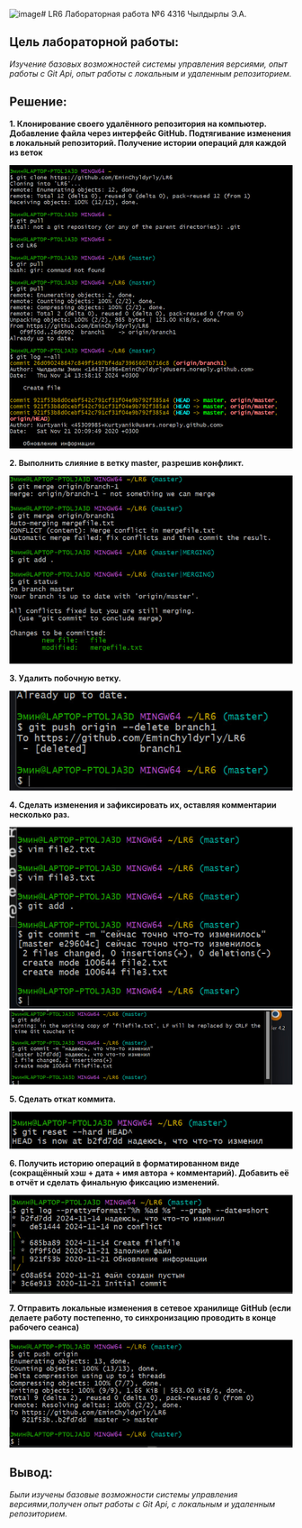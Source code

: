 ![image](https://github.com/user-attachments/assets/e77e12fd-f899-4fb2-8d7a-668fa20b9086)# LR6
Лабораторная работа №6
4316 Чылдырлы Э.А.

## **Цель лабораторной работы:**
*Изучение базовых возможностей системы управления версиями, опыт работы с Git Api, опыт работы с локальным и удаленным репозиторием.*

## **Решение:**

**1. Клонирование своего удалённого репозитория на компьютер. Добавление файла через интерфейс GitHub. Подтягивание изменения в локальный репозиторий. Получение истории операций для каждой из веток**

![image1](https://github.com/EminChyldyrly/LR6/blob/master/%D1%84%D0%BE%D1%82%D0%BE/photo_2024-11-14_14-56-41.jpg?raw=true)

**2. Выполнить слияние в ветку master, разрешив конфликт.**

![image2](https://github.com/EminChyldyrly/LR6/blob/master/%D1%84%D0%BE%D1%82%D0%BE/photo_2024-11-14_14-56-43.jpg?raw=true)

**3. Удалить побочную ветку.**

![image3](https://github.com/EminChyldyrly/LR6/blob/master/%D1%84%D0%BE%D1%82%D0%BE/photo_2024-11-14_14-56-53.jpg?raw=true)

**4. Сделать изменения и зафиксировать их, оставляя комментарии несколько раз.**

![image4](https://github.com/EminChyldyrly/LR6/blob/master/%D1%84%D0%BE%D1%82%D0%BE/photo_2024-11-14_14-56-57.jpg?raw=true)
![image5](https://github.com/EminChyldyrly/LR6/blob/master/%D1%84%D0%BE%D1%82%D0%BE/photo_2024-11-14_14-56-55.jpg?raw=true)

**5. Сделать откат коммита.**

![image6](https://github.com/EminChyldyrly/LR6/blob/master/%D1%84%D0%BE%D1%82%D0%BE/photo_2024-11-14_14-56-59.jpg?raw=true)

**6. Получить историю операций в форматированном виде (сокращённый
хэш + дата + имя автора + комментарий). Добавить её в отчёт и сделать
финальную фиксацию изменений.**

![image7](https://github.com/EminChyldyrly/LR6/blob/master/%D1%84%D0%BE%D1%82%D0%BE/photo_2024-11-14_14-57-01.jpg?raw=true)

**7. Отправить локальные изменения в сетевое хранилище GitHub (если
делаете работу постепенно, то синхронизацию проводить в конце рабочего
сеанса)** 

![image8](https://github.com/EminChyldyrly/LR6/blob/master/%D1%84%D0%BE%D1%82%D0%BE/photo_2024-11-14_14-57-02.jpg?raw=true)

## **Вывод:**
*Были изучены базовые возможности системы управления версиями,получен опыт работы с Git Api, с локальным и удаленным репозиторием.*
